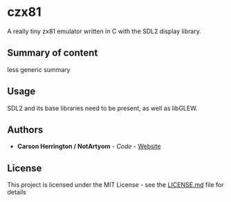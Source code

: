 # czx81

A really tiny zx81 emulator written in C with the SDL2 display library.

## Summary of content

less generic summary

## Usage

SDL2 and its base libraries need to be present, as well as libGLEW.

## Authors

* **Carson Herrington / NotArtyom** - *Code* - [Website](http://notartyoms-box.com)

## License

This project is licensed under the MIT License - see the [LICENSE.md](LICENSE.md) file for details


